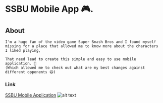 # SSBU Mobile App 🎮.

## About

```
I'm a huge fan of the video game Super Smash Bros and I found myself 
missing for a place that allowed me to know more about the characters I liked playing,

That need lead to create this simple and easy to use mobile application. 📱 
(Which allowed me to check out what are my best changes against different opponents 😄)
```

### Link

[SSBU Mobile Application](https://danielratmiroff.github.io/ssbu/) 
![alt text](https://q-static.ninox.com/images/redesign-2020/icon-link.svg "SSBU")
